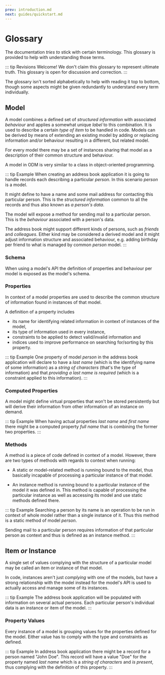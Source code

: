 ```yaml
---
prev: introduction.md
next: guides/quickstart.md
---
```


# Glossary

The documentation _tries to_ stick with certain terminology. This glossary is provided to help with understanding those terms.

::: tip Revisions Welcome!
We don't claim this glossary to represent ultimate truth. This glossary is open for discussion and correction.
:::

The glossary isn't sorted alphabetically to help with reading it top to bottom, though some aspects might be given redundantly to understand every term individually.

## Model

A model combines a defined set of _structured information_ with associated _behaviour_ and applies a somewhat unique _label_ to this combination. It is used to describe a certain _type of item_ to be handled in code. Models can be derived by means of extending an existing model by adding or replacing information and/or behaviour resulting in a different, but related model.

For every model there may be a set of instances sharing that model as a description of their common structure and behaviour.

A model in ODM is very similar to a class in object-oriented programming.

::: tip Example
When creating an address book application it is going to handle records each describing a particular _person_. In this scenario _person_ is a model. 

It might define to have a name and some mail address for contacting this particular person. This is the _structured information_ common to all the records and thus also known as _a person's data_. 

The model will expose a method for sending mail to a particular person. This is the _behaviour_ associated with a person's data.

The address book might support different kinds of persons, such as _friends_ and _colleagues_. Either kind may be considered a derived model and it might adjust information structure and associated behaviour, e.g. adding birthday per friend to what is managed by common _person_ model.
:::

### Schema

When using a model's API the definition of properties and behaviour per model is exposed as the model's schema.

### Properties

In context of a model properties are used to describe the common structure of information found in instances of that model.

A definition of a property includes 

 * its name for identifying related information in context of instances of the model, 
 * its type of information used in every instance,
 * constraints to be applied to detect valid/invalid information and
 * indices used to improve performance on searching for/sorting by this property.

::: tip Example
One property of model _person_ in the address book application will declare to have a _last name_ (which is the identifying name of some information) as a _string of characters_ (that's the type of information) and that _providing a last name is required_ (which is a constraint applied to this information). 
:::

### Computed Properties

A model might define virtual properties that won't be stored persistently but will derive their information from other information of an instance on demand.

::: tip Example
When having actual properties _last name_ and _first name_ there might be a computed property _full name_ that is combining the former two properties.
:::

### Methods

A method is a piece of code defined in context of a model. However, there are two types of methods with regards to context when running:

* A static or model-related method is running bound to the model, thus basically incapable of processing a particular instance of that model.

* An instance method is running bound to a particular instance of the model it was defined in. This method is capable of processing the particular instance as well as accessing its model and use static methods defined there.

::: tip Example
Searching a person by its name is an operation to be run in context of whole model rather than a single instance of it. Thus this method is a static method of model _person_.

Sending mail to a particular person requires information of that particular person as context and thus is defined as an instance method.
:::


## Item _or_ Instance

A single set of values complying with the structure of a particular model may be called an item or instance of that model.

In code, instances aren't just _complying_ with one of the models, but have a strong relationship with the model instead for the model's API is used to actually access and manage some of its instances.

::: tip Example
The address book application will be populated with information on several actual persons. Each particular person's individual data is an instance or item of the model.
:::

### Property Values

Every instance of a model is grouping values for the properties defined for the model. Either value has to comply with the type and constraints as defined.

::: tip Example
In address book application there might be a record for a person named "John Doe". This record will have a value "Doe" for the property named _last name_ which is a _string of characters_ and _is present_, thus complying with the definition of this property.
:::
